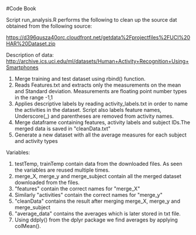 #Code Book

Script run_analysis.R performs the following to clean up the source dat obtained from the following source:

https://d396qusza40orc.cloudfront.net/getdata%2Fprojectfiles%2FUCI%20HAR%20Dataset.zip

Description of data: http://archive.ics.uci.edu/ml/datasets/Human+Activity+Recognition+Using+Smartphones

1. Merge training and test dataset using rbind() function.
2. Reads Features.txt and extracts only the measurements on the mean and Standard deviation. Measurements are floating point number types in the range -1,1
3. Applies descriptive labels by reading activity_labels.txt in order to name the activities in the dataset. Script also labels feature names, Underscore(_) and parentheses are removed from activity names.
4. Merge dataframe containing features, activity labels and subject IDs.The merged data is saved in "cleanData.txt"
4. Generate a new dataset with all the average measures for each subject and activity types


Variables:

1. testTemp, trainTemp contain data from the downloaded files. As seen the variables are reused multiple times.
2. merge_X, merge_y and merge_subject contain all the merged dataset downloaded from the files.
3. "features" contain the correct names for "merge_X"
4. Similarly "activities" contain the correct names for "merge_y"
5. "cleanData" contains the result after merging  merge_X, merge_y and merge_subject
6. "average_data" contains the averages which is later stored in txt file.
7. Using ddply() from the dplyr package we find averages by applying colMean().